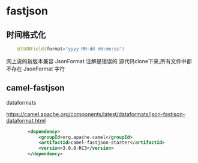 # fastjson

## 时间格式化
```java
    @JSONField(format="yyyy-MM-dd HH:mm:ss")
```
网上说的新版本兼容 JsonFormat 注解是错误的
源代码clone下来,所有文件中都不存在 JsonFormat 字符


## camel-fastjson
dataformats

https://camel.apache.org/components/latest/dataformats/json-fastjson-dataformat.html
```xml
        <dependency>
            <groupId>org.apache.camel</groupId>
            <artifactId>camel-fastjson-starter</artifactId>
            <version>3.0.0-RC3</version>
        </dependency>

```
